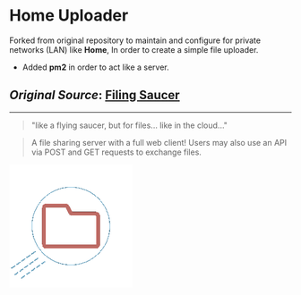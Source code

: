 # Home Uploader


Forked from original repository to maintain and configure for private networks (LAN) like **Home**, In order to create a simple file uploader.

* Added **pm2** in order to act like a server.

## *Original Source*: **[Filing Saucer](https://github.com/enbytedev/Filing-Saucer-V1)**

---

>"like a flying saucer, but for files... like in the cloud..."

>A file sharing server with a full web client! Users may also use an API via POST and GET requests to exchange files.

![Filing Saucer](./PROJECT.png)